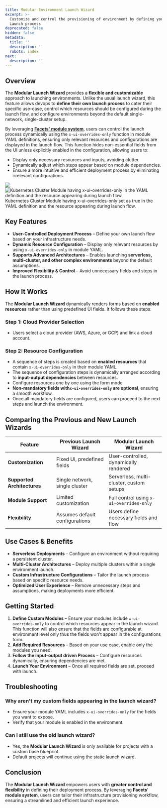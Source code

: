 ```yaml
---
title: Modular Environment Launch Wizard
excerpt: >-
  Customize and control the provisioning of environment by defining your own
  Launch process
deprecated: false
hidden: false
metadata:
  title: ''
  description: ''
  robots: index
next:
  description: ''
---
```

## Overview

The **Modular Launch Wizard** provides a **flexible and customizable** approach to launching environments. Unlike the usual launch wizard, this feature allows devops to **define their own launch process** to cater their specific use-case, control which resources should be configured during the launch flow, and configure environments beyond the default single-network, single-cluster setup.

By leveraging **[Facets' module system](https://readme.facets.cloud/docs/introduction)**, users can control the launch process dynamically using the `x-ui-overrides-only` function in module YAML definitions, ensuring only relevant resources and configurations are displayed in the launch flow. This function hides non-essential fields from the UI unless explicitly enabled in the configuration, allowing users to:

* Display only necessary resources and inputs, avoiding clutter.
* Dynamically adjust which steps appear based on module dependencies.
* Ensure a more intuitive and efficient deployment process by eliminating irrelevant configurations.

<Image align="center" src="https://files.readme.io/2d0ec77430759aed9770652e1e738719e229f204f3d15613278f71717dee8eb8-diagram-export-31-03-2025-16_48_44.png" />

<Image alt="Kubernetes Cluster Module having x-ui-overrides-only in the YAML definition and the resource appearing during launch flow." align="center" src="https://files.readme.io/3df9e53c9ea706685625ade5f67c1ab447127020c0a38ebba9de7798fc443474-Untitled_design_1.png">
  Kubernetes Cluster Module having x-ui-overrides-only set as true in the YAML definition and the resource appearing during launch flow.
</Image>

## Key Features

* **User-Controlled Deployment Process** – Define your own launch flow based on your infrastructure needs.
* **Dynamic Resource Configuration** – Display only relevant resources by using `x-ui-overrides-only` in module YAML.
* **Supports Advanced Architectures** – Enables launching **serverless, multi-cluster, and other complex environments** beyond the default assumptions.
* **Improved Flexibility & Control** – Avoid unnecessary fields and steps in the launch process.

## How It Works

The **Modular Launch Wizard** dynamically renders forms based on **enabled resources** rather than using predefined UI fields. It follows these steps:

### Step 1: Cloud Provider Selection

* Users select a cloud provider (AWS, Azure, or GCP) and link a cloud account.

### Step 2: Resource Configuration

* A sequence of steps is created based on **enabled resources** that contain `x-ui-overrides-only` in their module YAML.
* The sequence of configuration steps is dynamically arranged according to **input-output dependencies** between resources.
* Configure resources one by one using the form mode
* **Non-mandatory fields with`x-ui-overrides-only` are optional**, ensuring a smooth workflow.
* Once all mandatory fields are configured, users can proceed to the next steps and launch the environment.

## Comparing the Previous and New Launch Wizards

| Feature                     | Previous Launch Wizard         | Modular Launch Wizard                    |
| --------------------------- | ------------------------------ | ---------------------------------------- |
| **Customization**           | Fixed UI, predefined fields    | User-controlled, dynamically rendered    |
| **Supported Architectures** | Single network, single cluster | Serverless, multi-cluster, custom setups |
| **Module Support**          | Limited customization          | Full control using `x-ui-overrides-only` |
| **Flexibility**             | Assumes default configurations | Users define necessary fields and flow   |

## Use Cases & Benefits

* **Serverless Deployments** – Configure an environment without requiring a persistent cluster.
* **Multi-Cluster Architectures** – Deploy multiple clusters within a single environment launch.
* **Custom Infrastructure Configurations** – Tailor the launch process based on specific resource needs.
* **Optimized User Experience** – Remove unnecessary steps and assumptions, making deployments more efficient.

## Getting Started

1. **Define Custom Modules** – Ensure your modules include `x-ui-overrides-only` to control which resources appear in the launch wizard. This function will also ensure that the fields are configurable at environment level only thus the fields won't appear in the configurations form.
2. **Add Required Resources** – Based on your use case, enable only the modules you need.
3. **Follow the input-output driven Process** – Configure resources dynamically, ensuring dependencies are met.
4. **Launch Your Environment** – Once all required fields are set, proceed with launch.

## Troubleshooting

### Why aren't my custom fields appearing in the launch wizard?

* Ensure your module YAML includes `x-ui-overrides-only` for the fields you want to expose.
* Verify that your module is enabled in the environment.

### Can I still use the old launch wizard?

* Yes, the **Modular Launch Wizard** is only available for projects with a custom base blueprint.
* Default projects will continue using the static launch wizard.

## Conclusion

The **Modular Launch Wizard** empowers users with **greater control and flexibility** in defining their deployment process. By leveraging **Facets' module system**, users can tailor their infrastructure provisioning workflow, ensuring a streamlined and efficient launch experience.
